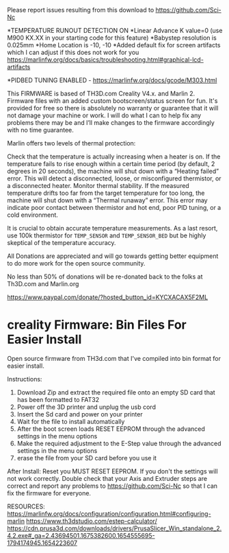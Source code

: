  Please report issues resulting from this download to
https://github.com/Sci-Nc
 
*TEMPERATURE RUNOUT DETECTION ON
*Linear Advance K value=0 (use M900 KX.XX in your starting code for this feature)
*Babystep resolution is 0.025mm
*Home Location is -10, -10
 *Added default fix for screen artifacts which I can adjust if this does not work for you
 https://marlinfw.org/docs/basics/troubleshooting.html#graphical-lcd-artifacts

*PIDBED TUNING ENABLED - https://marlinfw.org/docs/gcode/M303.html

This FIRMWARE is based of TH3D.com Creality V4.x.  and Marlin 2. Firmware files with  an added custom bootscreen/status screen for fun. 
 It's provided for free so there is absolutely no warranty or guarantee that it will not damage your machine or work.
 I will do what I can to help fix any problems there may be and I’ll make changes to the firmware accordingly with no time guarantee.

Marlin offers two levels of thermal protection:

Check that the temperature is actually increasing when a heater is on. If the temperature fails to rise enough within a certain time period (by default, 2 degrees in 20 seconds), the machine will shut down with a “Heating failed” error. This will detect a disconnected, loose, or misconfigured thermistor, or a disconnected heater.
Monitor thermal stability. If the measured temperature drifts too far from the target temperature for too long, the machine will shut down with a “Thermal runaway” error. This error may indicate poor contact between thermistor and hot end, poor PID tuning, or a cold environment.
 
 <div class="container-fluid"> <div class="row alert alert-warning custom-alert"> <div class="col-lg-1 col-md-2 visible-lg-block visible-md-block custom-alert-icon"> <i class="fa fa-exclamation-circle fa-4x" aria-hidden="true"></i> </div> <div class="col-lg-11 col-md-10 custom-alert-text"> <p>It is crucial to obtain accurate temperature measurements. As a last resort, use 100k thermistor for <code class="language-plaintext highlighter-rouge">TEMP_SENSOR</code> and <code class="language-plaintext highlighter-rouge">TEMP_SENSOR_BED</code> but be highly skeptical of the temperature accuracy.</p> </div> </div> </div>

All Donations are appreciated and will go towards getting better equipment to do more work for the open source community.

No less than 50% of donations will be re-donated back to the folks at Th3D.com and Marlin.org

https://www.paypal.com/donate/?hosted_button_id=KYCXACAX5F2ML
                   
# creality Firmware: Bin Files For Easier Install
Open source firmware from TH3d.com that I've compiled into bin format for easier install.




Instructions:
1. Download Zip and extract the required file onto an empty SD card that has been formatted to FAT32
2. Power off the 3D printer and unplug the usb cord 
3. Insert the Sd card and power on your printer
4. Wait for the file to install automatically
5. After the boot screen loads RESET EEPROM through the advanced settings in the menu options
6. Make the required adjustment to the E-Step value through the advanced settings in the menu options
7. erase the file from your SD card before you use it

After Install:
Reset you MUST RESET EEPROM. If you don't the settings will not work correctly.
Double check that your Axis and Extruder steps are correct and report any problems to https://github.com/Sci-Nc  so that I can fix the firmware for everyone.



RESOURCES:
https://marlinfw.org/docs/configuration/configuration.html#configuring-marlin
https://www.th3dstudio.com/estep-calculator/
https://cdn.prusa3d.com/downloads/drivers/PrusaSlicer_Win_standalone_2.4.2.exe#_ga=2.43694501.1675382600.1654555695-1794174945.1654223607
